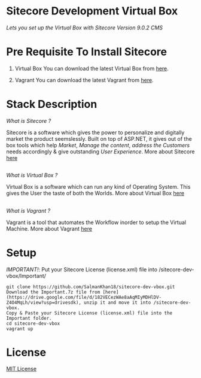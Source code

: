 # Sitecore Development Virtual Box

_Lets you set up the Virtual Box with Sitecore Version 9.0.2 CMS_

# Pre Requisite To Install Sitecore

1. Virtual Box
	You can download the latest Virtual Box from [here](https://www.virtualbox.org/wiki/Downloads).

  

2. Vagrant
	You can download the latest Vagrant from [here](https://www.vagrantup.com/downloads.html).

# Stack Description

_What is Sitecore ?_

Sitecore is a software which gives the power to personalize and digitally market the product seemslessly. Built on top of ASP.NET, it gives out of the box tools which help *Market*, *Manage the content*, *address the Customers* needs accordingly & give outstanding *User Experience*.
More about Sitecore [here](https://www.sitecore.com/)

##

_What is Virtual Box ?_

Virtual Box is a software which can run any kind of Operating System. This gives the User the taste of both the Worlds.
More about Virtual Box [here](https://www.virtualbox.org/)

##

_What is Vagrant ?_

Vagrant is a tool that automates the Workflow inorder to setup the Virtual Machine.
More about Vagrant [here](https://www.vagrantup.com/intro/index.html)


# Setup

_IMPORTANT!_:
Put your Sitecore License (license.xml) file into  /sitecore-dev-vbox/Important/

```
git clone https://github.com/SalmanKhan18/sitecore-dev-vbox.git
Download the Important.7z file from [here](https://drive.google.com/file/d/182VECezWAe8aAqMIyMDHlDV-Z4O4MqLh/view?usp=drivesdk), unzip it and move it into /sitecore-dev-vbox.
Copy & Paste your Sitecore License (license.xml) file into the Important folder.
cd sitecore-dev-vbox
vagrant up
```

# License

[MIT License](https://github.com/SalmanKhan18/sitecore-dev-vbox/blob/master/LICENSE)
